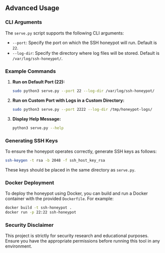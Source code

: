 ## Advanced Usage

### CLI Arguments
The `serve.py` script supports the following CLI arguments:
- `--port`: Specify the port on which the SSH honeypot will run. Default is `22`.
- `--log-dir`: Specify the directory where log files will be stored. Default is `/var/log/ssh-honeypot/`.

### Example Commands
1. **Run on Default Port (22):**
   ```bash
   sudo python3 serve.py --port 22 --log-dir /var/log/ssh-honeypot/
   ```

2. **Run on Custom Port with Logs in a Custom Directory:**
   ```bash
   sudo python3 serve.py --port 2222 --log-dir /tmp/honeypot-logs/
   ```

3. **Display Help Message:**
   ```bash
   python3 serve.py --help
   ```

### Generating SSH Keys
To ensure the honeypot operates correctly, generate SSH keys as follows:
```bash
ssh-keygen -t rsa -b 2048 -f ssh_host_key_rsa
```
These keys should be placed in the same directory as `serve.py`.

### Docker Deployment
To deploy the honeypot using Docker, you can build and run a Docker container with the provided `Dockerfile`. For example:
```bash
docker build -t ssh-honeypot .
docker run -p 22:22 ssh-honeypot
```

### Security Disclaimer
This project is strictly for security research and educational purposes. Ensure you have the appropriate permissions before running this tool in any environment.